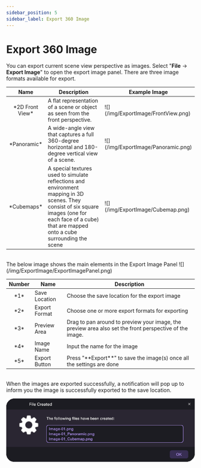 ```yaml
---
sidebar_position: 5
sidebar_label: Export 360 Image
---
```


# Export 360 Image 
You can export current scene view perspective as images. Select "**File** -> **Export Image**" to open the export image panel. There are three image formats available for export.

<table>
    <thead>
        <tr>
            <th>Name</th>
            <th>Description</th>
            <th>Example Image</th>
        </tr>
    </thead>
    <tbody>
        <tr>
            <td><center>*2D Front View*</center></td>
            <td>A flat representation of a scene or object as seen from the front perspective.</td>
            <td>![](/img/ExportImage/FrontView.png)</td>
        </tr>
        <tr>
            <td><center>*Panoramic*</center></td>
            <td>A wide-angle view that captures a full 360-degree horizontal and 180-degree vertical view of a scene.</td>
            <td>![](/img/ExportImage/Panoramic.png)</td>
        </tr>
        <tr>
            <td><center>*Cubemaps*</center></td>
            <td>A special textures used to simulate reflections and environment mapping in 3D scenes. They consist of six square images (one for each face of a cube) that are mapped onto a cube surrounding the scene</td>
            <td>![](/img/ExportImage/Cubemap.png)</td>
        </tr>
    </tbody>
</table>

<br/>
The below image shows the main elements in the Export Image Panel
![](/img/ExportImage/ExportImagePanel.png)

<table>
    <thead>
        <tr>
            <th>Number</th>
            <th>Name</th>
            <th>Description</th>
        </tr>
    </thead>
    <tbody>
        <tr>
            <td><center>*1*</center></td>
            <td>Save Location</td>
            <td>Choose the save location for the export image</td>
        </tr>
        <tr>
            <td><center>*2*</center></td>
            <td>Export Format</td>
            <td>Choose one or more export formats for exporting</td>
        </tr>
        <tr>
            <td><center>*3*</center></td>
            <td>Preview Area</td>
            <td>Drag to pan around to preview your image, the preview area also set the front perspective of the image.</td>
        </tr>
        <tr>
            <td><center>*4*</center></td>
            <td>Image Name</td>
            <td>Input the name for the image</td>
        </tr>
        <tr>
            <td><center>*5*</center></td>
            <td>Export Button</td>
            <td>Press "**Export**" to save the image(s) once all the settings are done</td>
        </tr>
    </tbody>
</table>

<br/>
When the images are exported successfully, a notification will pop up to inform you the image is successfully exported to the save location.

![](/img/ExportImage/Exported.png)

